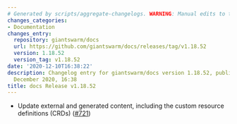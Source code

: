 ```yaml
---
# Generated by scripts/aggregate-changelogs. WARNING: Manual edits to this files will be overwritten.
changes_categories:
- Documentation
changes_entry:
  repository: giantswarm/docs
  url: https://github.com/giantswarm/docs/releases/tag/v1.18.52
  version: 1.18.52
  version_tag: v1.18.52
date: '2020-12-10T16:38:22'
description: Changelog entry for giantswarm/docs version 1.18.52, published on 10
  December 2020, 16:38
title: docs Release v1.18.52
---
```


- Update external and generated content, including the custom resource definitions (CRDs) ([#721](https://github.com/giantswarm/docs/pull/721))
